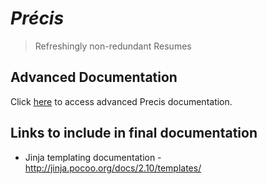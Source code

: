 # *Précis*
> Refreshingly non-redundant Resumes

## Advanced Documentation

Click [here](docs/) to access advanced Precis documentation.

## Links to include in final documentation

- Jinja templating documentation - http://jinja.pocoo.org/docs/2.10/templates/

